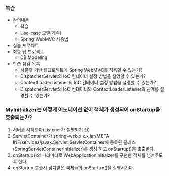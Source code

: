 ### 복습
- 강의내용
    - 복습
    - Use-case 모델(계속)
    - Spring WebMVC 사용법
- 실습 프로젝트
- 최종 팁 프로젝트
    - DB Modeling
- 학습 점검 목록
    - 서블릿 기반 웹프로젝트에 Spring WebMVC를 적용할 수 있는가?
    - DispatcherServlet의 IoC 컨테이너 설정 방법을 설명할 수 있는가?
    - ContextLoaderListener의 IoC 컨테이너 설정 방법을 설명할 수 있는가?
    - DispatcherServlet의 IoC 컨테이너와 ContextLoaderListener의 관계를 설명할 수 있는가?
  
### MyInitializer는 어떻게 어노테이션 없이 객체가 생성되어 onStartup을 호출되는가?
1. 서버를 시작한다(Listener가 실행되기 전)
2. ServletContainer가 spring-web.x.x.x.jar/META-INF/services/javax.Servlet.ServletContainer에
   등록된 클래스(SpringServletContainerInitializer)를 생성 하고 onStartup()을 호출한다.
3. onStartup()의 파라미터로 WebApplicationInitialzer를 구현한 객체를 넘겨주도록 한다.
4. onStartup 호출시 넘겨받은 객체들의 onStartup()을 실행시킨다.
